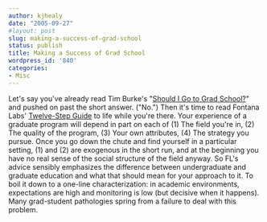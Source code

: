 ```yaml
---
author: kjhealy
date: "2005-09-27"
#layout: post
slug: making-a-success-of-grad-school
status: publish
title: Making a Success of Grad School
wordpress_id: '840'
categories:
- Misc
---
```


Let's say you've already read Tim Burke's "[Should I Go to Grad School?](http://weblogs.swarthmore.edu/burke/?page_id=4)" and pushed on past the short answer. ("No.") Then it's time to read Fontana Labs' [Twelve-Step Guide](http://www.unfogged.com/archives/week_2005_09_25.html#004083) to life while you're there. Your experience of a graduate program will depend in part on each of (1) The field you're in, (2) The quality of the program, (3) Your own attributes, (4) The strategy you pursue. Once you go down the chute and find yourself in a particular setting, (1) and (2) are exogenous in the short run, and at the beginning you have no real sense of the social structure of the field anyway. So FL's advice sensibly emphasizes the difference between undergraduate and graduate education and what that should mean for your approach to it. To boil it down to a one-line characterization: in academic environments, expectations are high and monitoring is low (but decisive when it happens). Many grad-student pathologies spring from a failure to deal with this problem.
